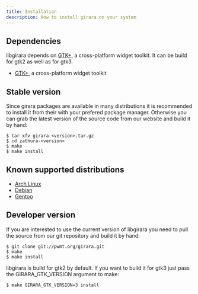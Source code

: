 ```yaml
---
title: Installation
description: How to install girara on your system
---
```


## Dependencies
libgirara depends on [GTK+](http://www.gtk.org/), a cross-platform widget
toolkit. It can be build for gtk2 as well as for gtk3.

* [GTK+](http://www.gtk.org/), a cross-platform widget toolkit

## Stable version
Since girara packages are available in many distributions it is recommended to
install it from their with your prefered package manager. Otherwise you can grab
the latest version of the source code from our website and build it by hand:

    $ tar xfv girara-<version>.tar.gz
    $ cd zathura-<version>
    $ make
    $ make install

## Known supported distributions

* [Arch Linux](http://www.archlinux.org/packages/community/x86_64/girara)
* [Debian](http://packages.debian.org/en/source/experimental/girara)
* [Gentoo](http://packages.gentoo.org/package/dev-libs/girara)

## Developer version
If you are interested to use the current version of libgirara you need to pull
the source from our git repository and build it by hand:

    $ git clone git://pwmt.org/girara.git
    $ make
    $ make install

libgirara is build for gtk2 by default. If you want to build it for gtk3 just
pass the GIRARA_GTK_VERSION argument to make:

    $ make GIRARA_GTK_VERSION=3 install
